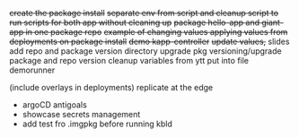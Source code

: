 ~~create the package install~~
~~separate env from script and cleanup script to run scripts for both app without cleaning up~~
~~package hello-app and giant-app in one package repo~~
~~example of changing values applying values from deployments on package install~~
~~demo kapp-controller~~
~~update values,~~
slides
add repo and package version directory
upgrade pkg 
versioning/upgrade package and repo version
cleanup variables from ytt put into file
demorunner

(include overlays in deployments)
replicate at the edge
- argoCD
antigoals
- showcase secrets management
- add test fro .imgpkg before running kbld
